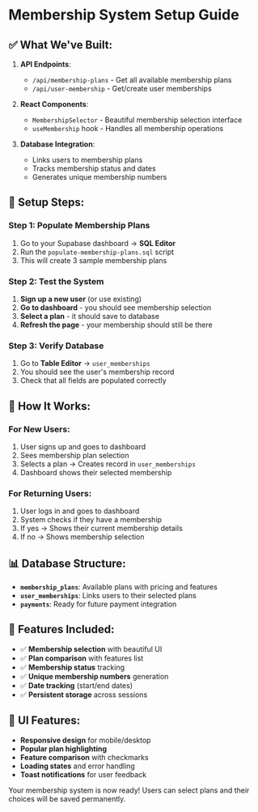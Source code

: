 # Membership System Setup Guide

## ✅ **What We've Built:**

1. **API Endpoints**:
   - `/api/membership-plans` - Get all available membership plans
   - `/api/user-membership` - Get/create user memberships

2. **React Components**:
   - `MembershipSelector` - Beautiful membership selection interface
   - `useMembership` hook - Handles all membership operations

3. **Database Integration**:
   - Links users to membership plans
   - Tracks membership status and dates
   - Generates unique membership numbers

## 🚀 **Setup Steps:**

### **Step 1: Populate Membership Plans**
1. Go to your Supabase dashboard → **SQL Editor**
2. Run the `populate-membership-plans.sql` script
3. This will create 3 sample membership plans

### **Step 2: Test the System**
1. **Sign up a new user** (or use existing)
2. **Go to dashboard** - you should see membership selection
3. **Select a plan** - it should save to database
4. **Refresh the page** - your membership should still be there

### **Step 3: Verify Database**
1. Go to **Table Editor** → `user_memberships`
2. You should see the user's membership record
3. Check that all fields are populated correctly

## 🎯 **How It Works:**

### **For New Users:**
1. User signs up and goes to dashboard
2. Sees membership plan selection
3. Selects a plan → Creates record in `user_memberships`
4. Dashboard shows their selected membership

### **For Returning Users:**
1. User logs in and goes to dashboard
2. System checks if they have a membership
3. If yes → Shows their current membership details
4. If no → Shows membership selection

## 📊 **Database Structure:**

- **`membership_plans`**: Available plans with pricing and features
- **`user_memberships`**: Links users to their selected plans
- **`payments`**: Ready for future payment integration

## 🔧 **Features Included:**

- ✅ **Membership selection** with beautiful UI
- ✅ **Plan comparison** with features list
- ✅ **Membership status** tracking
- ✅ **Unique membership numbers** generation
- ✅ **Date tracking** (start/end dates)
- ✅ **Persistent storage** across sessions

## 🎨 **UI Features:**

- **Responsive design** for mobile/desktop
- **Popular plan highlighting**
- **Feature comparison** with checkmarks
- **Loading states** and error handling
- **Toast notifications** for user feedback

Your membership system is now ready! Users can select plans and their choices will be saved permanently.
